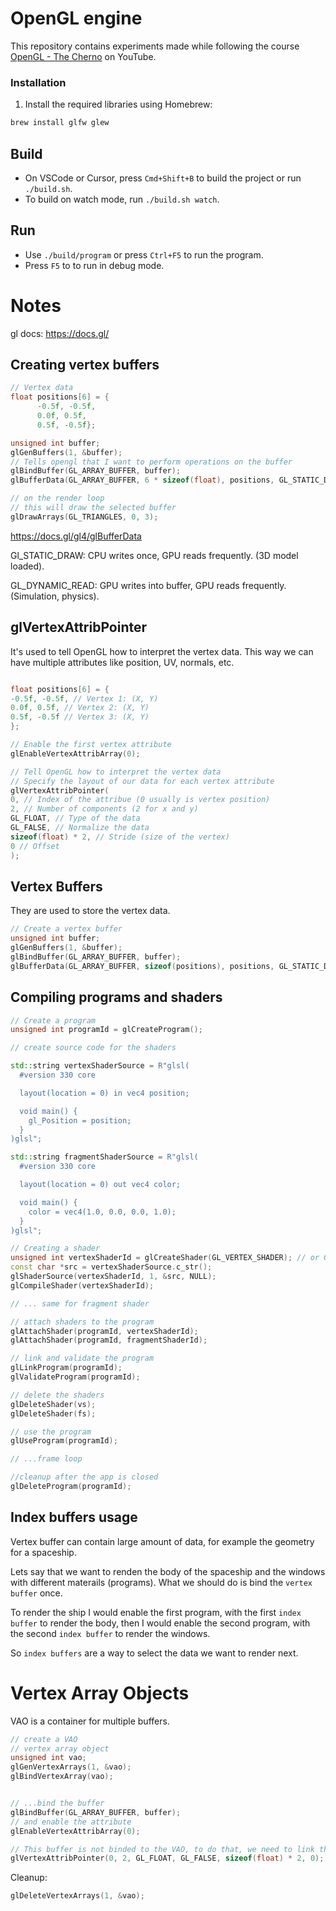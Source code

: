 # OpenGL engine

This repository contains experiments made while following the course [OpenGL - The Cherno](https://www.youtube.com/watch?v=W3gAzLwfIP0&list=PLlrATfBNZ98foTJPJ_Ev03o2oq3-GGOS2&ab_channel=TheCherno) on YouTube.


### Installation

1. Install the required libraries using Homebrew:
```bash
brew install glfw glew
```

## Build

- On VSCode or Cursor, press `Cmd+Shift+B` to build the project or run `./build.sh`.
- To build on watch mode, run `./build.sh watch`.

## Run

- Use `./build/program` or press `Ctrl+F5` to run the program.
- Press `F5` to to run in debug mode.

# Notes

gl docs: https://docs.gl/

## Creating vertex buffers

```cpp
// Vertex data
float positions[6] = {
      -0.5f, -0.5f,
      0.0f, 0.5f,
      0.5f, -0.5f};

unsigned int buffer;
glGenBuffers(1, &buffer);
// Tells opengl that I want to perform operations on the buffer
glBindBuffer(GL_ARRAY_BUFFER, buffer);
glBufferData(GL_ARRAY_BUFFER, 6 * sizeof(float), positions, GL_STATIC_DRAW);

// on the render loop
// this will draw the selected buffer
glDrawArrays(GL_TRIANGLES, 0, 3);
```

https://docs.gl/gl4/glBufferData

Gl_STATIC_DRAW: CPU writes once, GPU reads frequently. (3D model loaded).

GL_DYNAMIC_READ: GPU writes into buffer, GPU reads frequently. (Simulation, physics).

## glVertexAttribPointer

It's used to tell OpenGL how to interpret the vertex data.
This way we can have multiple attributes like position, UV, normals, etc.
  
  ```cpp

float positions[6] = {
  -0.5f, -0.5f, // Vertex 1: (X, Y)
  0.0f, 0.5f, // Vertex 2: (X, Y)
  0.5f, -0.5f // Vertex 3: (X, Y)
};

// Enable the first vertex attribute
glEnableVertexAttribArray(0);

// Tell OpenGL how to interpret the vertex data
// Specify the layout of our data for each vertex attribute
glVertexAttribPointer(
  0, // Index of the attribue (0 usually is vertex position)
  2, // Number of components (2 for x and y)
  GL_FLOAT, // Type of the data
  GL_FALSE, // Normalize the data
  sizeof(float) * 2, // Stride (size of the vertex)
  0 // Offset
);
```

## Vertex Buffers

They are used to store the vertex data.

```cpp
// Create a vertex buffer
unsigned int buffer;
glGenBuffers(1, &buffer);
glBindBuffer(GL_ARRAY_BUFFER, buffer);
glBufferData(GL_ARRAY_BUFFER, sizeof(positions), positions, GL_STATIC_DRAW);
```

## Compiling programs and shaders

```cpp
// Create a program
unsigned int programId = glCreateProgram();

// create source code for the shaders

std::string vertexShaderSource = R"glsl(
  #version 330 core

  layout(location = 0) in vec4 position;

  void main() {
    gl_Position = position;
  }
)glsl";

std::string fragmentShaderSource = R"glsl(
  #version 330 core

  layout(location = 0) out vec4 color;

  void main() {
    color = vec4(1.0, 0.0, 0.0, 1.0);
  }
)glsl";

// Creating a shader
unsigned int vertexShaderId = glCreateShader(GL_VERTEX_SHADER); // or GL_FRAGMENT_SHADER
const char *src = vertexShaderSource.c_str();
glShaderSource(vertexShaderId, 1, &src, NULL);
glCompileShader(vertexShaderId);

// ... same for fragment shader

// attach shaders to the program
glAttachShader(programId, vertexShaderId);
glAttachShader(programId, fragmentShaderId);

// link and validate the program
glLinkProgram(programId);
glValidateProgram(programId);

// delete the shaders
glDeleteShader(vs);
glDeleteShader(fs);

// use the program
glUseProgram(programId);

// ...frame loop

//cleanup after the app is closed
glDeleteProgram(programId);
```

## Index buffers usage

Vertex buffer can contain large amount of data, for example the geometry for a spaceship.

Lets say that we want to renden the body of the spaceship and the windows with different materails (programs). What we should do is bind the `vertex buffer` once.

To render the ship I would enable the first program, with the first `index buffer` to render the body, then I would enable the second program, with the second `index buffer` to render the windows.

So `index buffers` are a way to select the data we want to render next.

# Vertex Array Objects

VAO is a container for multiple buffers.

```cpp
// create a VAO
// vertex array object
unsigned int vao;
glGenVertexArrays(1, &vao);
glBindVertexArray(vao);


// ...bind the buffer
glBindBuffer(GL_ARRAY_BUFFER, buffer);
// and enable the attribute
glEnableVertexAttribArray(0);

// This buffer is not binded to the VAO, to do that, we need to link them using glVertexAttribPointer
glVertexAttribPointer(0, 2, GL_FLOAT, GL_FALSE, sizeof(float) * 2, 0);
```

Cleanup:

```cpp
glDeleteVertexArrays(1, &vao);
```
